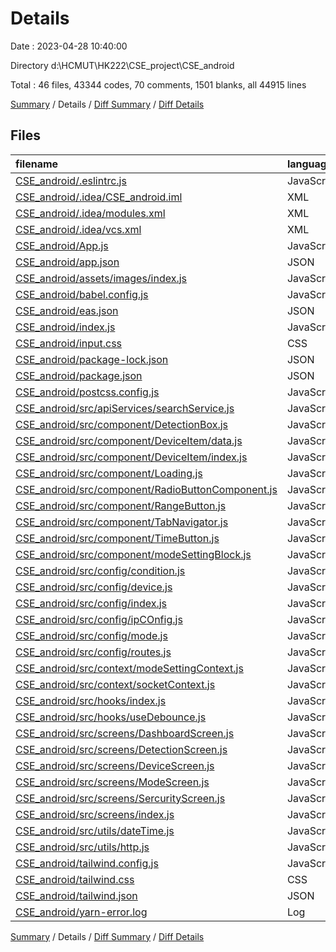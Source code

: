 # Details

Date : 2023-04-28 10:40:00

Directory d:\\HCMUT\\HK222\\CSE_project\\CSE_android

Total : 46 files,  43344 codes, 70 comments, 1501 blanks, all 44915 lines

[Summary](results.md) / Details / [Diff Summary](diff.md) / [Diff Details](diff-details.md)

## Files
| filename | language | code | comment | blank | total |
| :--- | :--- | ---: | ---: | ---: | ---: |
| [CSE_android/.eslintrc.js](/CSE_android/.eslintrc.js) | JavaScript | 31 | 0 | 1 | 32 |
| [CSE_android/.idea/CSE_android.iml](/CSE_android/.idea/CSE_android.iml) | XML | 9 | 0 | 0 | 9 |
| [CSE_android/.idea/modules.xml](/CSE_android/.idea/modules.xml) | XML | 8 | 0 | 0 | 8 |
| [CSE_android/.idea/vcs.xml](/CSE_android/.idea/vcs.xml) | XML | 6 | 0 | 0 | 6 |
| [CSE_android/App.js](/CSE_android/App.js) | JavaScript | 33 | 1 | 5 | 39 |
| [CSE_android/app.json](/CSE_android/app.json) | JSON | 14 | 15 | 0 | 29 |
| [CSE_android/assets/images/index.js](/CSE_android/assets/images/index.js) | JavaScript | 13 | 0 | 2 | 15 |
| [CSE_android/babel.config.js](/CSE_android/babel.config.js) | JavaScript | 6 | 0 | 1 | 7 |
| [CSE_android/eas.json](/CSE_android/eas.json) | JSON | 0 | 0 | 1 | 1 |
| [CSE_android/index.js](/CSE_android/index.js) | JavaScript | 3 | 0 | 2 | 5 |
| [CSE_android/input.css](/CSE_android/input.css) | CSS | 1 | 0 | 1 | 2 |
| [CSE_android/package-lock.json](/CSE_android/package-lock.json) | JSON | 32,446 | 0 | 1 | 32,447 |
| [CSE_android/package.json](/CSE_android/package.json) | JSON | 63 | 0 | 1 | 64 |
| [CSE_android/postcss.config.js](/CSE_android/postcss.config.js) | JavaScript | 6 | 0 | 0 | 6 |
| [CSE_android/src/apiServices/searchService.js](/CSE_android/src/apiServices/searchService.js) | JavaScript | 25 | 0 | 4 | 29 |
| [CSE_android/src/component/DetectionBox.js](/CSE_android/src/component/DetectionBox.js) | JavaScript | 119 | 0 | 5 | 124 |
| [CSE_android/src/component/DeviceItem/data.js](/CSE_android/src/component/DeviceItem/data.js) | JavaScript | 13 | 0 | 1 | 14 |
| [CSE_android/src/component/DeviceItem/index.js](/CSE_android/src/component/DeviceItem/index.js) | JavaScript | 65 | 0 | 2 | 67 |
| [CSE_android/src/component/Loading.js](/CSE_android/src/component/Loading.js) | JavaScript | 16 | 0 | 4 | 20 |
| [CSE_android/src/component/RadioButtonComponent.js](/CSE_android/src/component/RadioButtonComponent.js) | JavaScript | 31 | 0 | 6 | 37 |
| [CSE_android/src/component/RangeButton.js](/CSE_android/src/component/RangeButton.js) | JavaScript | 92 | 0 | 8 | 100 |
| [CSE_android/src/component/TabNavigator.js](/CSE_android/src/component/TabNavigator.js) | JavaScript | 184 | 2 | 10 | 196 |
| [CSE_android/src/component/TimeButton.js](/CSE_android/src/component/TimeButton.js) | JavaScript | 46 | 0 | 5 | 51 |
| [CSE_android/src/component/modeSettingBlock.js](/CSE_android/src/component/modeSettingBlock.js) | JavaScript | 119 | 0 | 6 | 125 |
| [CSE_android/src/config/condition.js](/CSE_android/src/config/condition.js) | JavaScript | 18 | 0 | 2 | 20 |
| [CSE_android/src/config/device.js](/CSE_android/src/config/device.js) | JavaScript | 12 | 0 | 2 | 14 |
| [CSE_android/src/config/index.js](/CSE_android/src/config/index.js) | JavaScript | 9 | 0 | 2 | 11 |
| [CSE_android/src/config/ipCOnfig.js](/CSE_android/src/config/ipCOnfig.js) | JavaScript | 1 | 0 | 1 | 2 |
| [CSE_android/src/config/mode.js](/CSE_android/src/config/mode.js) | JavaScript | 58 | 0 | 4 | 62 |
| [CSE_android/src/config/routes.js](/CSE_android/src/config/routes.js) | JavaScript | 8 | 0 | 2 | 10 |
| [CSE_android/src/context/modeSettingContext.js](/CSE_android/src/context/modeSettingContext.js) | JavaScript | 3 | 1 | 3 | 7 |
| [CSE_android/src/context/socketContext.js](/CSE_android/src/context/socketContext.js) | JavaScript | 6 | 1 | 3 | 10 |
| [CSE_android/src/hooks/index.js](/CSE_android/src/hooks/index.js) | JavaScript | 1 | 0 | 1 | 2 |
| [CSE_android/src/hooks/useDebounce.js](/CSE_android/src/hooks/useDebounce.js) | JavaScript | 12 | 1 | 6 | 19 |
| [CSE_android/src/screens/DashboardScreen.js](/CSE_android/src/screens/DashboardScreen.js) | JavaScript | 288 | 9 | 12 | 309 |
| [CSE_android/src/screens/DetectionScreen.js](/CSE_android/src/screens/DetectionScreen.js) | JavaScript | 97 | 0 | 7 | 104 |
| [CSE_android/src/screens/DeviceScreen.js](/CSE_android/src/screens/DeviceScreen.js) | JavaScript | 68 | 1 | 3 | 72 |
| [CSE_android/src/screens/ModeScreen.js](/CSE_android/src/screens/ModeScreen.js) | JavaScript | 118 | 9 | 9 | 136 |
| [CSE_android/src/screens/SercurityScreen.js](/CSE_android/src/screens/SercurityScreen.js) | JavaScript | 75 | 19 | 6 | 100 |
| [CSE_android/src/screens/index.js](/CSE_android/src/screens/index.js) | JavaScript | 5 | 0 | 1 | 6 |
| [CSE_android/src/utils/dateTime.js](/CSE_android/src/utils/dateTime.js) | JavaScript | 16 | 0 | 1 | 17 |
| [CSE_android/src/utils/http.js](/CSE_android/src/utils/http.js) | JavaScript | 22 | 0 | 6 | 28 |
| [CSE_android/tailwind.config.js](/CSE_android/tailwind.config.js) | JavaScript | 3 | 11 | 0 | 14 |
| [CSE_android/tailwind.css](/CSE_android/tailwind.css) | CSS | 392 | 0 | 119 | 511 |
| [CSE_android/tailwind.json](/CSE_android/tailwind.json) | JSON | 658 | 0 | 0 | 658 |
| [CSE_android/yarn-error.log](/CSE_android/yarn-error.log) | Log | 8,125 | 0 | 1,245 | 9,370 |

[Summary](results.md) / Details / [Diff Summary](diff.md) / [Diff Details](diff-details.md)